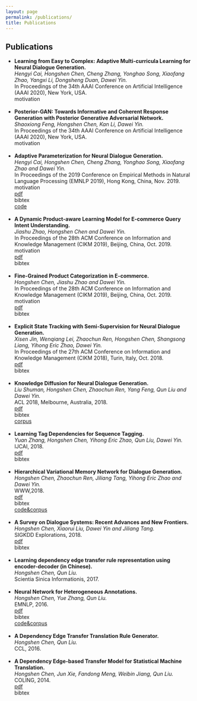 ```yaml
---
layout: page
permalink: /publications/
title: Publications
---
```


<!--
Describe your research interests here.
-->

<h2>Publications</h2>
<ul>
	<li>
		<b>Learning from Easy to Complex: Adaptive Multi-curricula Learning for Neural Dialogue Generation. </b><br>
		<i>Hengyi Cai, Hongshen Chen, Cheng Zhang, Yonghao Song, Xiaofang Zhao, Yangxi Li, Dongsheng Duan, Dawei Yin. </i><br>
		In Proceedings of the 34th AAAI Conference on Artificial Intelligence (AAAI 2020), New York, USA.<br>
		<div class="color-button" onclick="isHidden('2019aaai_cai_abstract')">motivation</div>
		<div class="abstract-box" id="2019aaai_cai_abstract" style="display:none">
			<b>Abstract</b>:  Current state-of-the-art neural dialogue systems are mainly data-driven and are trained on human-generated responses. However, due to the subjectivity and open-ended nature of human conversations, the complexity of training dialogues varies greatly.  The noise and uneven complexity of query-response pairs impede the learning efficiency and effects of the neural dialogue generation models.  What is more, so far, there are no unified dialogue complexity measurements, and the dialogue complexity embodies multiple aspects of attributes---specificity, repetitiveness, relevance, etc. Inspired by human behaviors of learning to converse, where children learn from easy dialogues to complex ones and dynamically adjust their learning progress, in this paper, we first analyze five dialogue attributes to measure the dialogue complexity in multiple perspectives on three publicly available corpora. Then, we propose an adaptive multi-curricula learning framework to schedule a committee of the organized curricula. The framework is established upon the reinforcement learning paradigm, which automatically chooses different curricula at the evolving learning process according to the learning status of the neural dialogue generation model. Extensive experiments conducted on five state-of-the-art models demonstrate its learning efficiency and effectiveness with respect to 13 automatic evaluation metrics and human judgments.<br>
			<b>Motivation</b>: <br>
			<ul>
			<li>Training data for neural dialogue models are quite noisy.</li>
			<li>Learn from clean and easy samples first, and then gradually increase the data complexity. (The spirits of curriculum learning)</li>
			<li>Orginze the curriculum in terms of multiple empirical attributes---specificity, repetitiveness, relevance, etc. </li>
			</ul>
		</div>
	</li><br>
	<li>
		<b>Posterior-GAN: Towards Informative and Coherent Response Generation with Posterior Generative Adversarial Network.  </b><br>
		<i>Shaoxiong Feng, Hongshen Chen, Kan Li, Dawei Yin. </i><br>
		In Proceedings of the 34th AAAI Conference on Artificial Intelligence (AAAI 2020), New York, USA.<br>
		<div class="color-button" onclick="isHidden('2019aaai_feng_abstract')">motivation</div>
		<div class="abstract-box" id="2019aaai_feng_abstract" style="display:none">
			<b>Abstract</b>: Neural conversational models learn to generate responses by taking into account the dialog history. These models are typically optimized over the <i>query-response</i> pairs with a maximum likelihood estimation objective. However, the query-response tuples are naturally loosely coupled, and there exist multiple responses that can respond to a given query, which leads the conversational model learning burdensome. Besides, the general dull response problem is even worsened when the model is confronted with meaningless response training instances. Intuitively, a high-quality response not only responds to the given query but also links up to the future conversations, in this paper, we leverage the <i>query-response-future turn</i> triples to induce the generated responses that consider both the given context and the future conversations. To facilitate the modeling of these triples, we further propose a novel encoder-decoder based generative adversarial learning framework, Posterior Generative Adversarial Network (Posterior-GAN), which consists of a forward and a backward generative discriminator to cooperatively encourage the generated response to be informative and coherent by two complementary assessment perspectives. Experimental results demonstrate that our method effectively boosts the informativeness and coherence of the generated response on both automatic and human evaluation, which verifies the advantages of considering two assessment perspectives.<br>
			<b>Motivation</b>: <br>
			<ul>
			<li>A high-quality response not only responds to the given query but also links up to the future conversations.</li>
			<li>Leverage the <i>query-response-future turn</i> triples for training instead of *query-response* pairs. </li>
			<li>Posterior-GAN enables triples training and improves the informativeness and coherence. </li>
			</ul>
		</div>
	</li><br>
	<li>
		<b>Adaptive Parameterization for Neural Dialogue Generation. </b><br>
		<i>Hengyi Cai, Hongshen Chen, Cheng Zhang, Yonghao Song, Xiaofang Zhao and Dawei Yin. </i><br>
		In Proceedings of the 2019 Conference on Empirical Methods in Natural Language Processing (EMNLP 2019), Hong Kong, China, Nov. 2019.<br>
		<div class="color-button" onclick="isHidden('2019emnlp_cai_abstract')">motivation</div>
		<a href="https://www.aclweb.org/anthology/D19-1188/"><div class="color-button">pdf</div></a>
		<div class="color-button" onclick="isHidden('2019emnlp_cai_bibtex')">bibtex</div>
		<a href="https://github.com/hengyicai/AdaND"><div class="color-button">code</div></a>
		<div class="abstract-box" id="2019emnlp_cai_abstract" style="display:none">
			<b>Abstract</b>: Neural conversation systems generate responses based on the sequence-to-sequence (SEQ2SEQ) paradigm. Typically, the model is equipped with a single set of learned parameters to generate responses for given input contexts. When confronting diverse conversations, its adaptability is rather limited and the model is hence prone to generate generic responses. In this work, we propose an Adaptive Neural Dialogue generation model, AdaND, which manages various conversations with conversation-specific parameterization. For each conversation, the model generates parameters of the encoder-decoder by referring to the input context. In particular, we propose two adaptive parameterization mechanisms: a context-aware and a topic-aware parameterization mechanism. The context-aware parameterization directly generates the parameters by capturing local semantics of the given context. The topic-aware parameterization enables parameter sharing among conversations with similar topics by first inferring the latent topics of the given context and then generating the parameters with respect to the distributional topics. Extensive experiments conducted on a large-scale real-world conversational dataset show that our model achieves superior performance in terms of both quantitative metrics and human evaluations.<br>
			<b>Motivation</b>: <br>
			<ul>
			<li>Neural dialogue generation model is prone to generate generic responses when conversations are extremely diverse.</li>
			<li>A single model with diverse parameters manage diverse conversations. </li>
			<li>A context-sensitive local parameterization and a topic-aware global parameterization mechanisms are introduced. </li>
			</ul>
		</div>
		<div class="bibtex-box" id="2019emnlp_cai_bibtex" style="display:none">
			@inproceedings{cai-etal-2019-adaptive, <br>
			&nbsp;&nbsp; title = "Adaptive Parameterization for Neural Dialogue Generation", <br>
			&nbsp;&nbsp; author = "Cai, Hengyi  and Chen, Hongshen  and Zhang, Cheng  and Song, Yonghao  and Zhao, Xiaofang  and Yin, Dawei", <br>
			&nbsp;&nbsp; booktitle = "Proceedings of the 2019 Conference on Empirical Methods in Natural Language Processing and the 9th International Joint Conference on Natural Language Processing (EMNLP-IJCNLP)", <br>
			&nbsp;&nbsp; month = nov, <br>
			&nbsp;&nbsp; year = "2019", <br>
			&nbsp;&nbsp; address = "Hong Kong, China", <br>
			&nbsp;&nbsp; publisher = "Association for Computational Linguistics", <br>
			&nbsp;&nbsp; url = "https://www.aclweb.org/anthology/D19-1188", <br>
			&nbsp;&nbsp; doi = "10.18653/v1/D19-1188", <br>
			&nbsp;&nbsp; pages = "1793--1802" <br>
			}
		</div>
	</li><br>
	<li>
		<b>A Dynamic Product-aware Learning Model for E-commerce Query Intent Understanding.</b><br>
		<i>Jiashu Zhao, Hongshen Chen and Dawei Yin.</i><br>
		In Proceedings of the 28th ACM Conference on Information and Knowledge Management (CIKM 2019), Beijing, China, Oct. 2019.<br>
		<div class="color-button" onclick="isHidden('2019cikm_zhao_abstract')">motivation</div>
		<a href="/publications/papers/2019cikm_zhao.pdf"><div class="color-button">pdf</div></a>
		<div class="color-button" onclick="isHidden('2019cikm_zhao_bibtex')">bibtex</div>
		<div class="abstract-box" id="2019cikm_zhao_abstract" style="display:none">
			<b>Abstract</b>: Query intent understanding is a fundamental and essential task in searching, which promotes personalized retrieval results and users' satisfaction. In E-commerce, query understanding is particularly referring to bridging the gap between query representations and product representations. In this paper, we aim to map the queries into the predefined tens of thousands of fine-grained categories extracted from the product descriptions. The problem is very challenging in several aspects. First, a query may be related to multiple categories and to identify all the best matching categories could eventually drive the search engine for high recall and diversity. Second, the same query may have dynamic intents under various scenarios and there is a need to distinguish the differences to promote accurate categories of products. Third, the tail queries are particularly difficult for understanding due to noise and lack of customer feedback information. To better understand the queries, we firstly conduct analysis on the search queries and behaviors in the E-commerce domain and identified the uniqueness of our problem (e.g. longer sessions). Then we propose a <i>D</i>ynamic <i>P</i>roduct-aware <i>H</i>ierarchical <i>A</i>ttention (<i>DPHA</i>) framework to capture the explicit and implied meanings of a query given its context information in the session. Specifically, <i>DPHA</i> automatically learns the bidirectional query-level and self-attentional session-level representations which can capture both complex long range dependencies and structural information. Extensive experimental results on a real E-commerce query data set demonstrate the effectiveness of the proposed <i>DPHA</i> compared to the state-of-art baselines. <br>
			<b>Motivation</b>: <br>
			<ul>
			<li>Understand query intent through session-level representation with self-attention mechanism.</li>
			<li>Illustrate query-intent distributions. </li>
			</ul>
		</div>
		<div class="bibtex-box" id="2019cikm_zhao_bibtex" style="display:none">
		@inproceedings{zhao2019dynamic, <br>
		&nbsp;&nbsp; title={A Dynamic Product-aware Learning Model for E-commerce Query Intent Understanding}, <br>
		&nbsp;&nbsp; author={Zhao, Jiashu and Chen, Hongshen and Yin, Dawei}, <br>
		&nbsp;&nbsp; booktitle={Proceedings of the 28th ACM International Conference on Information and Knowledge Management}, <br>
		&nbsp;&nbsp; pages={1843--1852}, <br>
		&nbsp;&nbsp; year={2019}, <br>
		&nbsp;&nbsp; organization={ACM} <br>
		}
		</div>
	</li><br>
	<li>
		<b>Fine-Grained Product Categorization in E-commerce.</b><br>
		<i>Hongshen Chen, Jiashu Zhao and Dawei Yin. </i><br>
		In Proceedings of the 28th ACM Conference on Information and Knowledge Management (CIKM 2019), Beijing, China, Oct. 2019.<br>
		<div class="color-button" onclick="isHidden('2019cikm_chen_abstract')">motivation</div>
		<a href="/publications/papers/2019cikm_chen.pdf"><div class="color-button">pdf</div></a>
		<div class="color-button" onclick="isHidden('2019cikm_chen_bibtex')">bibtex</div>
		<div class="abstract-box" id="2019cikm_chen_abstract" style="display:none">
			<b>Abstract</b>: E-commerce sites usually leverage taxonomies for better organizing products. The fine-grained categories, regarding the leaf categories in taxonomies, are defined by the most descriptive and specific words of products. Fine-grained product categorization remains challenging, due to blurred concepts of fine grained categories (i.e. multiple equivalent or synonymous categories), instable category vocabulary (i.e. the emerging new products and the evolving language habits), and lack of labelled data. To address these issues, we proposes a novel <b>N</b>eural <b>P</b>roduct <b>C</b>ategorization model---NPC to identify fine-grained categories from the product content. NPC is equipped with a character-level convolutional embedding layer to learn the compositional word representations, and a spiral residual layer to extract the word context annotations capturing complex long range dependencies and structural information. To perform categorization beyond predefined categories, NPC categorizes a product by jointly recognizing categories from the product content and predicting categories from predefined category vocabularies. Furthermore, to avoid extensive human labors, NPC is able to adapt to weak labels, generated by mining the search logs,  where the customers' behaviors naturally connect products with categories. Extensive experiments performed on a real e-commerce platform datasets illustrate the effectiveness of the proposed models.<br>
			<b>Motivation</b>: <br>
			<ul>
			<li>Product categories can be recognized from produc contents and classified from product category vocabulary.</li>
			<li>Instead of a manual labelling corpus, large scale corpus with weak labels can be mined from search logs </li>
			</ul>
		</div>
		<div class="bibtex-box" id="2019cikm_chen_bibtex" style="display:none">
		@inproceedings{chen2019fine, <br>
		&nbsp;&nbsp; title={Fine-Grained Product Categorization in E-commerce}, <br>
		&nbsp;&nbsp; author={Chen, Hongshen and Zhao, Jiashu and Yin, Dawei}, <br>
		&nbsp;&nbsp; booktitle={Proceedings of the 28th ACM International Conference on Information and Knowledge Management}, <br>
		&nbsp;&nbsp; pages={2349--2352}, <br>
		&nbsp;&nbsp; year={2019}, <br>
		&nbsp;&nbsp; organization={ACM} <br>
		}
		</div>
	</li><br>
	<li>
		<b>Explicit State Tracking with Semi-Supervision for Neural Dialogue Generation.</b><br>
		<i>Xisen Jin, Wenqiang Lei, Zhaochun Ren, Hongshen Chen, Shangsong Liang, Yihong Eric Zhao, Dawei Yin.</i><br>
		In Proceedings of the 27th ACM Conference on Information and Knowledge Management (CIKM 2018), Turin, Italy, Oct. 2018.<br>
		<a href="https://arxiv.org/abs/1808.10596"><div class="color-button">pdf</div></a>
		<div class="color-button" onclick="isHidden('2018cikm_jin_bibtex')">bibtex</div>
		<div class="bibtex-box" id="2018cikm_jin_bibtex" style="display:none">
		@inproceedings{jin2018explicit, <br>
		&nbsp;&nbsp; title={Explicit State Tracking with Semi-Supervisionfor Neural Dialogue Generation}, <br>
		&nbsp;&nbsp; author={Jin, Xisen and Lei, Wenqiang and Ren, Zhaochun and Chen, Hongshen and Liang, Shangsong and Zhao, Yihong and Yin, Dawei}, <br>
		&nbsp;&nbsp; booktitle={Proceedings of the 27th ACM International Conference on Information and Knowledge Management}, <br>
		&nbsp;&nbsp; pages={1403--1412}, <br>
		&nbsp;&nbsp; year={2018}, <br>
		&nbsp;&nbsp; organization={ACM} <br>
		}
		</div>
	</li><br>
	<li>
		<b>Knowledge Diffusion for Neural Dialogue Generation.</b><br>
		<i>Liu Shuman, Hongshen Chen, Zhaochun Ren, Yang Feng, Qun Liu and Dawei Yin.</i><br>
		ACL 2018, Melbourne, Australia, 2018.<br>
		<a href="https://www.aclweb.org/anthology/P18-1138/"><div class="color-button">pdf</div></a>
		<div class="color-button" onclick="isHidden('2018acl_liu_bibtex')">bibtex</div>
		<a href="https://github.com/liushuman/neural-knowledge-diffusion"><div class="color-button">corpus</div></a>
		<div class="bibtex-box" id="2018acl_liu_bibtex" style="display:none">
		@inproceedings{liu-etal-2018-knowledge,
		&nbsp;&nbsp; title = "Knowledge Diffusion for Neural Dialogue Generation", <br>
		&nbsp;&nbsp; author = "Liu, Shuman  and Chen, Hongshen  and Ren, Zhaochun  and Feng, Yang  and Liu, Qun  and Yin, Dawei", <br>
		&nbsp;&nbsp; booktitle = "Proceedings of the 56th Annual Meeting of the Association for Computational Linguistics (Volume 1: Long Papers)", <br>
		&nbsp;&nbsp; month = jul, <br>
		&nbsp;&nbsp; year = "2018", <br>
		&nbsp;&nbsp; address = "Melbourne, Australia", <br>
		&nbsp;&nbsp; publisher = "Association for Computational Linguistics", <br>
		&nbsp;&nbsp; url = "https://www.aclweb.org/anthology/P18-1138", <br>
		&nbsp;&nbsp; doi = "10.18653/v1/P18-1138", <br>
		&nbsp;&nbsp; pages = "1489--1498", <br>
		&nbsp;&nbsp; abstract = "End-to-end neural dialogue generation has shown promising results recently, but it does not employ knowledge to guide the generation and hence tends to generate short, general, and meaningless responses. In this paper, we propose a neural knowledge diffusion (NKD) model to introduce knowledge into dialogue generation. This method can not only match the relevant facts for the input utterance but diffuse them to similar entities. With the help of facts matching and entity diffusion, the neural dialogue generation is augmented with the ability of convergent and divergent thinking over the knowledge base. Our empirical study on a real-world dataset prove that our model is capable of generating meaningful, diverse and natural responses for both factoid-questions and knowledge grounded chi-chats. The experiment results also show that our model outperforms competitive baseline models significantly.", <br>
		}
		</div>
	</li><br>
	<li>
		<b>Learning Tag Dependencies for Sequence Tagging.</b><br>
		<i>Yuan Zhang, Hongshen Chen, Yihong Eric Zhao, Qun Liu, Dawei Yin.</i><br>
		IJCAI, 2018.<br>
		<a href="https://www.ijcai.org/proceedings/2018/0637"><div class="color-button">pdf</div></a>
		<div class="color-button" onclick="isHidden('2018ijcai_zhang_bibtex')">bibtex</div>
		<div class="bibtex-box" id="2018ijcai_zhang_bibtex" style="display:none">
		@inproceedings{ijcai2018-0637, <br>
		&nbsp;&nbsp; title     = {Learning Tag Dependencies for Sequence Tagging}, <br>
		&nbsp;&nbsp; author    = {Yuan Zhang and Hongshen Chen and Yihong Zhao and Qun Liu and Dawei Yin}, <br>
		&nbsp;&nbsp; booktitle = {Proceedings of the Twenty-Seventh International Joint Conference on Artificial Intelligence, {IJCAI-18}}, <br>
		&nbsp;&nbsp; publisher = {International Joint Conferences on Artificial Intelligence Organization}, <br>
		&nbsp;&nbsp; pages     = {4581--4587}, <br>
		&nbsp;&nbsp; year      = {2018}, <br>
		&nbsp;&nbsp; month     = {7}, <br>
		&nbsp;&nbsp; doi       = {10.24963/ijcai.2018/637}, <br>
		&nbsp;&nbsp; url       = {https://doi.org/10.24963/ijcai.2018/637} <br>
		}
		</div>
	</li><br>
	<li>
		<b>Hierarchical Variational Memory Network for Dialogue Generation. </b><br>
		<i>Hongshen Chen, Zhaochun Ren, Jiliang Tang, Yihong Eric Zhao and Dawei Yin.</i><br>
		WWW,2018.<br>
		<a href="/publications/papers/2018www.pdf"><div class="color-button">pdf</div></a>
		<div class="color-button" onclick="isHidden('2018www_bibtex')">bibtex</div>
		<a href="https://github.com/chenhongshen/HVMN"><div class="color-button">code&corpus</div></a>
		<div class="bibtex-box" id="2018www_bibtex" style="display:none">
		@inproceedings{chen2018hierarchical, <br>
		&nbsp;&nbsp; title={Hierarchical variational memory network for dialogue generation}, <br>
		&nbsp;&nbsp; author={Chen, Hongshen and Ren, Zhaochun and Tang, Jiliang and Zhao, Yihong Eric and Yin, Dawei}, <br>
		&nbsp;&nbsp; booktitle={Proceedings of the 2018 World Wide Web Conference}, <br>
		&nbsp;&nbsp; pages={1653--1662}, <br>
		&nbsp;&nbsp; year={2018}, <br>
		&nbsp;&nbsp; organization={International World Wide Web Conferences Steering Committee} <br>
		}
		</div>
	</li><br>
	<li>
		<b>A Survey on Dialogue Systems: Recent Advances and New Frontiers.</b><br>
		<i>Hongshen Chen, Xiaorui Liu, Dawei Yin and Jiliang Tang. </i><br>
		SIGKDD Explorations, 2018.<br>
		<a href="https://arxiv.org/abs/1711.01731"><div class="color-button">pdf</div></a>
		<div class="color-button" onclick="isHidden('2018kdd_exp_bibtex')">bibtex</div>
		<div class="bibtex-box" id="2018kdd_exp_bibtex" style="display:none">
		@article{chen2017survey, <br>
		&nbsp;&nbsp; title={A survey on dialogue systems: Recent advances and new frontiers}, <br>
		&nbsp;&nbsp; author={Chen, Hongshen and Liu, Xiaorui and Yin, Dawei and Tang, Jiliang}, <br>
		&nbsp;&nbsp; journal={Acm Sigkdd Explorations Newsletter}, <br>
		&nbsp;&nbsp; volume={19}, <br>
		&nbsp;&nbsp; number={2}, <br>
		&nbsp;&nbsp; pages={25--35}, <br>
		&nbsp;&nbsp; year={2017}, <br>
		&nbsp;&nbsp; publisher={ACM} <br>
		}
		</div>
	</li><br>
	<li>
		<b>Learning dependency edge transfer rule representation using encoder-decoder (in Chinese).</b><br>
		<i>Hongshen Chen, Qun Liu.</i><br>
		Scientia Sinica Informationis, 2017.<br>
		<!--
		<a href=""><div class="color-button">pdf</div></a><a href=""><div class="color-button">cite</div></a><a href=""><div class="color-button">code</div></a>
		-->
	</li><br>
	<li>
		<b>Neural Network for Heterogeneous Annotations.</b><br>
		<i>Hongshen Chen, Yue Zhang, Qun Liu.</i><br>
		EMNLP, 2016.<br>
		<a href="https://www.aclweb.org/anthology/D16-1070/"><div class="color-button">pdf</div></a>
		<div class="color-button" onclick="isHidden('2016emnlp_bibtex')">bibtex</div>
		<a href="https://github.com/chenhongshen/NNHetSeq"><div class="color-button">code&corpus</div></a>
		<div class="bibtex-box" id="2016emnlp_bibtex" style="display:none">
		@inproceedings{chen-etal-2016-neural, <br>
		&nbsp;&nbsp; title = "Neural Network for Heterogeneous Annotations", <br>
		&nbsp;&nbsp; author = "Chen, Hongshen  and <br>
		&nbsp;&nbsp; Zhang, Yue  and <br>
		&nbsp;&nbsp; Liu, Qun", <br>
		&nbsp;&nbsp; booktitle = "Proceedings of the 2016 Conference on Empirical Methods in Natural Language Processing", <br>
		&nbsp;&nbsp; month = nov, <br>
		&nbsp;&nbsp; year = "2016", <br>
		&nbsp;&nbsp; address = "Austin, Texas", <br>
		&nbsp;&nbsp; publisher = "Association for Computational Linguistics", <br>
		&nbsp;&nbsp; url = "https://www.aclweb.org/anthology/D16-1070", <br>
		&nbsp;&nbsp; doi = "10.18653/v1/D16-1070", <br>
		&nbsp;&nbsp; pages = "731--741", <br>
		}
		</div>
	</li><br>
	<li>
		<b>A Dependency Edge Transfer Translation Rule Generator.</b><br>
		<i>Hongshen Chen, Qun Liu. </i><br>
		CCL, 2016.<br>
		<!--
		<a href=""><div class="color-button">pdf</div></a><a href=""><div class="color-button">cite</div></a><a href=""><div class="color-button">code</div></a>
		-->
	</li><br>
	<li>
		<b>A Dependency Edge-based Transfer Model for Statistical Machine Translation. </b><br>
		<i>Hongshen Chen, Jun Xie, Fandong Meng, Weibin Jiang, Qun Liu. </i><br>
		COLING, 2014.<br>
		<a href="https://www.aclweb.org/anthology/C14-1104/"><div class="color-button">pdf</div></a>
		<div class="color-button" onclick="isHidden('2014coling_bibtex')">bibtex</div>
		<div class="bibtex-box" id="2014coling_bibtex" style="display:none">
		@inproceedings{chen-etal-2014-dependency, <br>
		&nbsp;&nbsp; title = "A Dependency Edge-based Transfer Model for Statistical Machine Translation", <br>
		&nbsp;&nbsp; author = "Chen, Hongshen  and <br>
		&nbsp;&nbsp; Xie, Jun  and <br>
		&nbsp;&nbsp; Meng, Fandong  and <br>
		&nbsp;&nbsp; Jiang, Wenbin  and <br>
		&nbsp;&nbsp; Liu, Qun", <br>
		&nbsp;&nbsp; booktitle = "Proceedings of {COLING} 2014, the 25th International Conference on Computational Linguistics: Technical Papers", <br>
		&nbsp;&nbsp; month = aug, <br>
		&nbsp;&nbsp; year = "2014", <br>
		&nbsp;&nbsp; address = "Dublin, Ireland", <br>
		&nbsp;&nbsp; publisher = "Dublin City University and Association for Computational Linguistics", <br>
		&nbsp;&nbsp; url = "https://www.aclweb.org/anthology/C14-1104", <br>
		&nbsp;&nbsp; pages = "1103--1113", <br>
		}
		</div>
	</li><br>
</ul>

<!--
<h2>Research Projects</h2>
<ul>
	<li>
		<b>Project title</b><br>
		University, Duration<br>
		<i>Other details such as advisor's name may go here</i><br>
		<a href=""><div class="color-button">report</div></a><a href=""><div class="color-button">code</div></a>
	</li><br>
	<li>
		<b>Project title</b><br>
		University, Duration<br>
		<i>Other details such as advisor's name may go here</i><br>
		<a href=""><div class="color-button">report</div></a><a href=""><div class="color-button">code</div></a>
	</li><br>
</ul>

<h2>Research Implementations</h2>
<ul>
	<li>
		<b>Title #1</b>: Brief description of this research implementation.<br>
		<a href=""><div class="color-button">paper</div></a><a href=""><div class="color-button">report</div></a><a href=""><div class="color-button">code</div></a>
	</li><br>
	<li>
		<b>Title #2</b>: Brief description of this research implementation.<br>
		<a href=""><div class="color-button">paper</div></a><a href=""><div class="color-button">report</div></a><a href=""><div class="color-button">code</div></a>
	</li><br>
</ul>
-->
